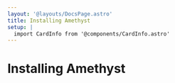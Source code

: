 ```yaml
---
layout: '@layouts/DocsPage.astro'
title: Installing Amethyst
setup: | 
  import CardInfo from '@components/CardInfo.astro'
---
```

# Installing Amethyst
